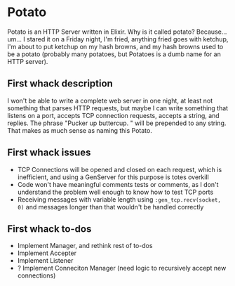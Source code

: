 # Potato

Potato is an HTTP Server written in Elixir.  Why is it called potato? Because...  um...  I stared it on a Friday night, I'm fried, anything fried goes with ketchup, I'm about to put ketchup on my hash browns, and my hash browns used to be a potato (probably many potatoes, but Potatoes is a dumb name for an HTTP server).

## First whack description

I won't be able to write a complete web server in one night, at least not something that parses HTTP requests, but maybe I can write something that listens on a port, accepts TCP connection requests, accepts a string, and replies.  The phrase "Pucker up buttercup.  " will be prepended to any string.  That makes as much sense as naming this Potato.

## First whack issues

* TCP Connections will be opened and closed on each request, which is inefficient, and using a GenServer for this purpose is totes overkill
* Code won't have meaningful comments tests or comments, as I don't understand the problem well enough to know how to test TCP ports
* Receiving messages with variable length using `:gen_tcp.recv(socket, 0)` and  messages longer than that wouldn't be handled correctly

## First whack to-dos

* Implement Manager, and rethink rest of to-dos
* Implement Accepter
* Implement Listener
* ? Implement Conneciton Manager (need logic to recursively accept new connections)

